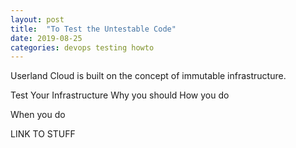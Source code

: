 ```yaml
---
layout: post
title:  "To Test the Untestable Code"
date: 2019-08-25
categories: devops testing howto
---
```


Userland Cloud is built on the concept of immutable infrastructure.

Test Your Infrastructure
Why you should
How you do

When you do

LINK TO STUFF

